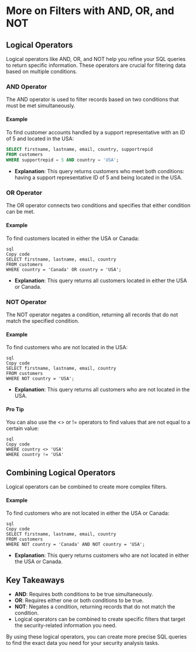 # More on Filters with AND, OR, and NOT

## Logical Operators
Logical operators like AND, OR, and NOT help you refine your SQL queries to return specific information. These operators are crucial for filtering data based on multiple conditions.

### AND Operator
The AND operator is used to filter records based on two conditions that must be met simultaneously.

#### Example
To find customer accounts handled by a support representative with an ID of 5 and located in the USA:
```sql
SELECT firstname, lastname, email, country, supportrepid
FROM customers
WHERE supportrepid = 5 AND country = 'USA';
```

- **Explanation**: This query returns customers who meet both conditions: having a support representative ID of 5 and being located in the USA.

### OR Operator

The OR operator connects two conditions and specifies that either condition can be met.

#### Example

To find customers located in either the USA or Canada:

```
sql
Copy code
SELECT firstname, lastname, email, country
FROM customers
WHERE country = 'Canada' OR country = 'USA';
```

- **Explanation**: This query returns all customers located in either the USA or Canada.

### NOT Operator

The NOT operator negates a condition, returning all records that do not match the specified condition.

#### Example

To find customers who are not located in the USA:

```
sql
Copy code
SELECT firstname, lastname, email, country
FROM customers
WHERE NOT country = 'USA';
```

- **Explanation**: This query returns all customers who are not located in the USA.

#### Pro Tip

You can also use the <> or != operators to find values that are not equal to a certain value:

```
sql
Copy code
WHERE country <> 'USA'
WHERE country != 'USA'
```

## Combining Logical Operators

Logical operators can be combined to create more complex filters.

#### Example

To find customers who are not located in either the USA or Canada:

```
sql
Copy code
SELECT firstname, lastname, email, country
FROM customers
WHERE NOT country = 'Canada' AND NOT country = 'USA';
```

- **Explanation**: This query returns customers who are not located in either the USA or Canada.

## Key Takeaways

- **AND**: Requires both conditions to be true simultaneously.
- **OR**: Requires either one or both conditions to be true.
- **NOT**: Negates a condition, returning records that do not match the condition.
- Logical operators can be combined to create specific filters that target the security-related information you need.

By using these logical operators, you can create more precise SQL queries to find the exact data you need for your security analysis tasks.